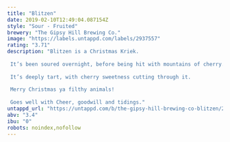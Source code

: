 ```yaml
---
title: "Blitzen"
date: 2019-02-10T12:49:04.087154Z
style: "Sour - Fruited"
brewery: "The Gipsy Hill Brewing Co."
image: "https://labels.untappd.com/labels/2937557"
rating: "3.71"
description: "Blitzen is a Christmas Kriek.  It’s been soured overnight, before being hit with mountains of cherry.  It’s deeply tart, with cherry sweetness cutting through it.  Merry Christmas ya filthy animals!  Goes well with Cheer, goodwill and tidings."
untappd_url: "https://untappd.com/b/the-gipsy-hill-brewing-co-blitzen/2937557"
abv: "3.4"
ibu: "0"
robots: noindex,nofollow
---
```

